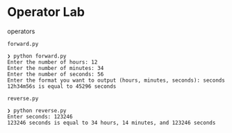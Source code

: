 # Operator Lab

operators

`forward.py`

```
❯ python forward.py
Enter the number of hours: 12
Enter the number of minutes: 34
Enter the number of seconds: 56
Enter the format you want to output (hours, minutes, seconds): seconds
12h34m56s is equal to 45296 seconds
```

`reverse.py`

```
❯ python reverse.py
Enter seconds: 123246
123246 seconds is equal to 34 hours, 14 minutes, and 123246 seconds
```
